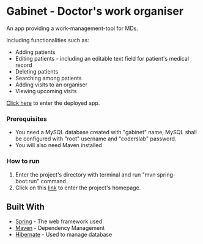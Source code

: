 # Gabinet - Doctor's work organiser

An app providing a work-management-tool for MDs.

Including functionalities such as:

* Adding patients
* Editing patients - including an editable text field for patient's medical record
* Deleting patients
* Searching among patients
* Adding visits to an organiser
* Viewing upcoming visits

[Click here](https://gabinet-by-kuba565.herokuapp.com/) to enter the deployed app.



### Prerequisites

* You need a MySQL database created with "gabinet" name, MySQL shall be configured with "root" username and "coderslab" password.
* You will also need Maven installed

### How to run

1. Enter the project's directory with terminal and run "mvn spring-boot:run" command.
2. Click on this [link](http://localhost:8080) to enter the project's homepage.



## Built With

* [Spring](http://www.spring.io) - The web framework used
* [Maven](https://maven.apache.org) - Dependency Management
* [Hibernate](https://hibernate.org) - Used to manage database

